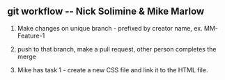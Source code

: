 ## git workflow -- Nick Solimine & Mike Marlow

1. Make changes on unique branch - prefixed by creator name, ex. MM-Feature-1
1. push to that branch, make a pull request, other person completes the merge

1. Mike has task 1 - create a new CSS file and link it to the HTML file.
